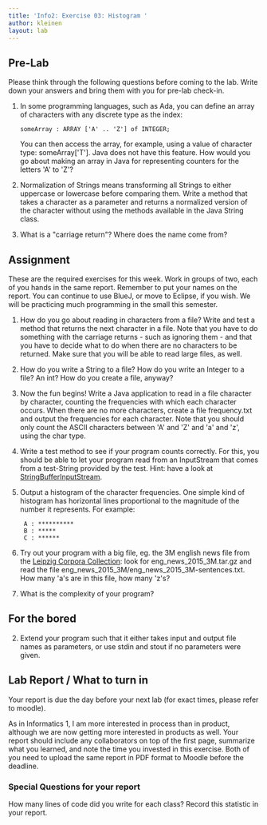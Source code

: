 ```yaml
---
title: 'Info2: Exercise 03: Histogram '
author: kleinen
layout: lab
---
```

## Pre-Lab
Please think through the following questions before coming to the lab. Write down your answers and bring them with you for pre-lab check-in.

1.  In some programming languages, such as Ada, you can
    define an array of characters with any discrete type as the index:

        someArray : ARRAY ['A' .. 'Z'] of INTEGER;
    You can then access the array, for example, using a value of character type: someArray['T']. Java does not have this feature. How would you go about making an array in Java for representing counters for the letters 'A' to 'Z'?

2. Normalization of Strings means transforming all Strings to either uppercase or lowercase before comparing them. Write a method that takes a character as a parameter and returns a normalized version of the character without using the methods available in the Java String class.
3. What is a "carriage return"? Where does the name come from?

## Assignment

These are the required exercises for this week. Work in groups of two, each of you hands in the same report. Remember to put your names on the report. You can continue to use BlueJ, or move to Eclipse, if you wish. We will be practicing much programming in the small this semester.

1. How do you go about reading in characters from a file? Write and test a method that returns the next character in a file. Note that you have to do something with the carriage returns - such as ignoring them - and that you have to decide what to do when there are no characters to be returned. Make sure that you will be able to read large files, as well.
2. How do you write a String to a file? How do you write an Integer to a file? An int? How do you create a file, anyway?
3. Now the fun begins! Write a Java application to read in a file character by character, counting the frequencies with which each character occurs. When there are no more characters, create a file frequency.txt and output the frequencies for each character. Note that you should only count the ASCII characters between 'A' and 'Z' and 'a' and 'z', using the char type.
1. Write a test method to see if your program counts correctly. For this, you should be able to let your program read from an InputStream that comes from a test-String provided by the test. Hint: have a look at [StringBufferInputStream](https://docs.oracle.com/javase/8/docs/api/java/io/StringBufferInputStream.html).
4. Output a histogram of the character frequencies. One simple kind of histogram has horizontal lines proportional to the magnitude of the number it represents. For example:

        A : **********
        B : *****
        C : ******


5. Try out your program with a big file, eg. the 3M english news file from the [Leipzig Corpora Collection](http://wortschatz.uni-leipzig.de/en/download): look for eng_news_2015_3M.tar.gz and read the file eng_news_2015_3M/eng_news_2015_3M-sentences.txt. How many 'a's are in this file, how many 'z's?
6. What is the complexity of your program?

## For the bored

2. Extend your program such that it either takes input and output file names as parameters, or use stdin and stout if no parameters were given.
## Lab Report / What to turn in

Your report is due the day before your next lab (for exact times, please refer to moodle).

As in Informatics 1, I am more interested in process than in product,
although we are now getting more interested in products as well.
Your report should include any collaborators on top of the first page,
summarize what you learned,
and note the time you invested in this exercise.
Both of you need to upload the same report in PDF format to Moodle before the
deadline.

### Special Questions for your report
How many lines of code did you write for each class? Record this statistic in your report.
